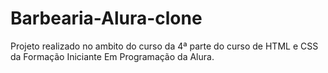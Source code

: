 # Barbearia-Alura-clone
Projeto realizado no ambito do curso da 4ª parte do curso de  HTML e CSS da Formação Iniciante Em Programação da Alura. 
